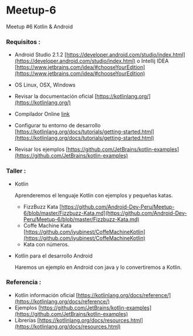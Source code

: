 # Meetup-6
Meetup #6 Kotlin &amp; Android

### Requisitos :

- Android Studio 2.1.2 [https://developer.android.com/studio/index.html](https://developer.android.com/studio/index.html) o Intellij IDEA [https://www.jetbrains.com/idea/#chooseYourEdition](https://www.jetbrains.com/idea/#chooseYourEdition)
  
- OS Linux, OSX, Windows
- Revisar la documentación oficial [https://kotlinlang.org/](https://kotlinlang.org/)
- Compilador Online [link](http://try.kotlinlang.org/#/Examples/Hello,%20world!/Simplest%20version/Simplest%20version.kt) 
- Configurar tu entorno de desarrollo [https://kotlinlang.org/docs/tutorials/getting-started.html](https://kotlinlang.org/docs/tutorials/getting-started.html)
- Revisar los ejemplos [https://github.com/JetBrains/kotlin-examples](https://github.com/JetBrains/kotlin-examples)

### Taller :

- Kotlin

  Aprenderemos el lenguaje Kotlin con ejemplos y pequeñas katas.
  
  * FizzBuzz Kata [https://github.com/Android-Dev-Peru/Meetup-6/blob/master/Fizzbuzz-Kata.md](https://github.com/Android-Dev-Peru/Meetup-6/blob/master/Fizzbuzz-Kata.md)
  * Coffe Machine Kata [https://github.com/iyubinest/CoffeMachineKotlin](https://github.com/iyubinest/CoffeMachineKotlin)
  * Kata con números.

- Kotlin para el desarrollo Android

  Haremos un ejemplo en Android con java y lo  convertiremos  a Kotlin.

### Referencia :

- Kotlin información oficial [https://kotlinlang.org/docs/reference/](https://kotlinlang.org/docs/reference/)
- Ejemplos [https://github.com/JetBrains/kotlin-examples](https://github.com/JetBrains/kotlin-examples)
- Librerías [https://kotlinlang.org/docs/resources.html](https://kotlinlang.org/docs/resources.html)
